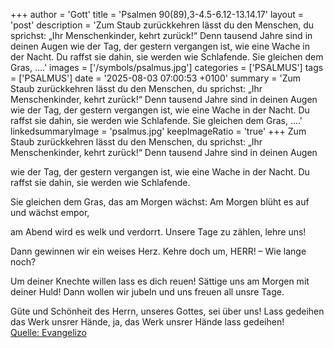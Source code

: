 +++
author = 'Gott'
title = 'Psalmen 90(89),3-4.5-6.12-13.14.17'
layout = 'post'
description = 'Zum Staub zurückkehren lässt du den Menschen, du sprichst: „Ihr Menschenkinder, kehrt zurück!“ Denn tausend Jahre sind in deinen Augen  wie der Tag, der gestern vergangen ist, wie eine Wache in der Nacht. Du raffst sie dahin, sie werden wie Schlafende.  Sie gleichen dem Gras, ....'
images = ['/symbols/psalmus.jpg']
categories = ['PSALMUS']
tags = ['PSALMUS']
date = '2025-08-03 07:00:53 +0100'
summary = 'Zum Staub zurückkehren lässt du den Menschen, du sprichst: „Ihr Menschenkinder, kehrt zurück!“ Denn tausend Jahre sind in deinen Augen  wie der Tag, der gestern vergangen ist, wie eine Wache in der Nacht. Du raffst sie dahin, sie werden wie Schlafende.  Sie gleichen dem Gras, ....'
linkedsummaryImage = 'psalmus.jpg'
keepImageRatio = 'true'
+++
Zum Staub zurückkehren lässt du den Menschen, du sprichst: „Ihr Menschenkinder, kehrt zurück!“
Denn tausend Jahre sind in deinen Augen

wie der Tag, der gestern vergangen ist,
wie eine Wache in der Nacht.
Du raffst sie dahin, sie werden wie Schlafende.

Sie gleichen dem Gras, das am Morgen wächst:
Am Morgen blüht es auf und wächst empor,

am Abend wird es welk und verdorrt.<!--more-->
Unsere Tage zu zählen, lehre uns!

Dann gewinnen wir ein weises Herz.
Kehre doch um, HERR! – Wie lange noch?

Um deiner Knechte willen lass es dich reuen!
Sättige uns am Morgen mit deiner Huld! Dann wollen wir jubeln und uns freuen all unsre Tage.

Güte und Schönheit des Herrn, unseres Gottes, sei über uns! Lass gedeihen das Werk unsrer Hände, ja, das Werk unsrer Hände lass gedeihen!<br> [Quelle: Evangelizo](https://evangeliumtagfuertag.org/DE/gospel)